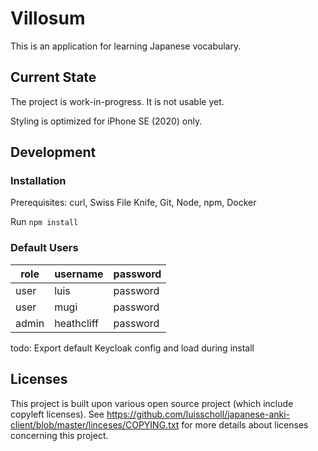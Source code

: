 # Villosum

This is an application for learning Japanese vocabulary.

## Current State

The project is work-in-progress. It is not usable yet.

Styling is optimized for iPhone SE (2020) only.

## Development

### Installation

Prerequisites: curl, Swiss File Knife, Git, Node, npm, Docker

Run `npm install`

### Default Users

| role  | username   | password |
| ----- | ---------- | -------- |
| user  | luis       | password |
| user  | mugi       | password |
| admin | heathcliff | password |

todo: Export default Keycloak config and load during install

## Licenses

This project is built upon various open source project (which include copyleft licenses). See https://github.com/luisscholl/japanese-anki-client/blob/master/linceses/COPYING.txt for more details about licenses concerning this project.
